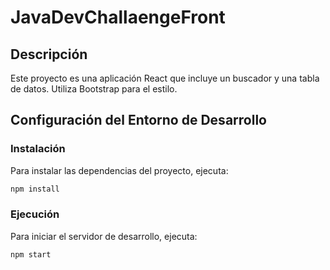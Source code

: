 # JavaDevChallaengeFront
## Descripción
Este proyecto es una aplicación React que incluye un buscador y una tabla de datos. Utiliza Bootstrap para el estilo.

## Configuración del Entorno de Desarrollo

### Instalación
Para instalar las dependencias del proyecto, ejecuta:

```sh
npm install
```

### Ejecución

Para iniciar el servidor de desarrollo, ejecuta:

```sh
npm start
```